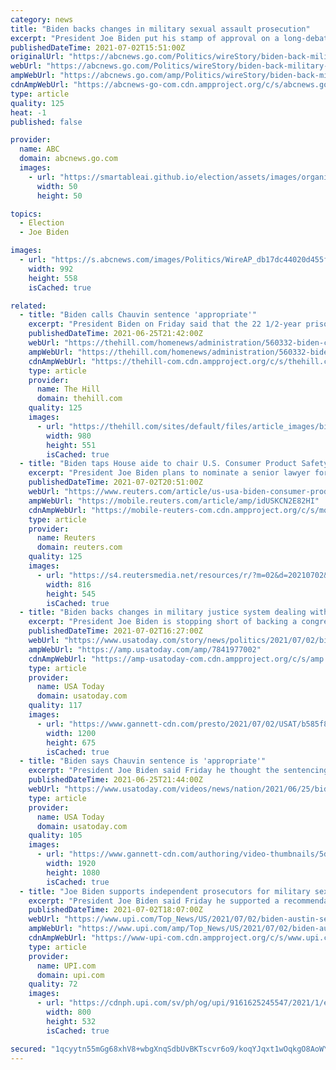 ```yaml
---
category: news
title: "Biden backs changes in military sexual assault prosecution"
excerpt: "President Joe Biden put his stamp of approval on a long-debated change to the military justice system that would remove decisions on prosecuting sexual assault cases from military commanders"
publishedDateTime: 2021-07-02T15:51:00Z
originalUrl: "https://abcnews.go.com/Politics/wireStory/biden-back-military-sexual-assault-prosecution-78632365"
webUrl: "https://abcnews.go.com/Politics/wireStory/biden-back-military-sexual-assault-prosecution-78632365"
ampWebUrl: "https://abcnews.go.com/amp/Politics/wireStory/biden-back-military-sexual-assault-prosecution-78632365"
cdnAmpWebUrl: "https://abcnews-go-com.cdn.ampproject.org/c/s/abcnews.go.com/amp/Politics/wireStory/biden-back-military-sexual-assault-prosecution-78632365"
type: article
quality: 125
heat: -1
published: false

provider:
  name: ABC
  domain: abcnews.go.com
  images:
    - url: "https://smartableai.github.io/election/assets/images/organizations/abcnews.go.com-50x50.jpg"
      width: 50
      height: 50

topics:
  - Election
  - Joe Biden

images:
  - url: "https://s.abcnews.com/images/Politics/WireAP_db17dc44020d455f97c80221516090b5_16x9_992.jpg"
    width: 992
    height: 558
    isCached: true

related:
  - title: "Biden calls Chauvin sentence 'appropriate'"
    excerpt: "President Biden on Friday said that the 22 1/2-year prison sentence handed down to former Minneapolis police officer Derek Chauvin for the murder of George Floyd seemed “appropriate.”"
    publishedDateTime: 2021-06-25T21:42:00Z
    webUrl: "https://thehill.com/homenews/administration/560332-biden-calls-chauvin-sentence-appropriate"
    ampWebUrl: "https://thehill.com/homenews/administration/560332-biden-calls-chauvin-sentence-appropriate?amp"
    cdnAmpWebUrl: "https://thehill-com.cdn.ampproject.org/c/s/thehill.com/homenews/administration/560332-biden-calls-chauvin-sentence-appropriate?amp"
    type: article
    provider:
      name: The Hill
      domain: thehill.com
    quality: 125
    images:
      - url: "https://thehill.com/sites/default/files/article_images/bidenjoe_06252021getty.png"
        width: 980
        height: 551
        isCached: true
  - title: "Biden taps House aide to chair U.S. Consumer Product Safety Commission"
    excerpt: "President Joe Biden plans to nominate a senior lawyer for a U.S. House of Representatives committee to chair the Consumer Product Safety Commission (CPSC), along with a lawyer at the agency for another commissioner slot,"
    publishedDateTime: 2021-07-02T20:51:00Z
    webUrl: "https://www.reuters.com/article/us-usa-biden-consumer-product/biden-taps-house-aide-to-chair-u-s-consumer-product-safety-commission-idUSKCN2E828R"
    ampWebUrl: "https://mobile.reuters.com/article/amp/idUSKCN2E82HI"
    cdnAmpWebUrl: "https://mobile-reuters-com.cdn.ampproject.org/c/s/mobile.reuters.com/article/amp/idUSKCN2E82HI"
    type: article
    provider:
      name: Reuters
      domain: reuters.com
    quality: 125
    images:
      - url: "https://s4.reutersmedia.net/resources/r/?m=02&d=20210702&t=2&i=1567750538&w=&fh=545px&fw=&ll=&pl=&sq=&r=LYNXNPEH61198"
        width: 816
        height: 545
        isCached: true
  - title: "Biden backs changes in military justice system dealing with sexual assault prosecutions"
    excerpt: "President Joe Biden is stopping short of backing a congressional effort to strip commanders of oversight of all major crimes."
    publishedDateTime: 2021-07-02T16:27:00Z
    webUrl: "https://www.usatoday.com/story/news/politics/2021/07/02/biden-backs-changes-military-justice-system-sexual-assault-cases/7841977002/"
    ampWebUrl: "https://amp.usatoday.com/amp/7841977002"
    cdnAmpWebUrl: "https://amp-usatoday-com.cdn.ampproject.org/c/s/amp.usatoday.com/amp/7841977002"
    type: article
    provider:
      name: USA Today
      domain: usatoday.com
    quality: 117
    images:
      - url: "https://www.gannett-cdn.com/presto/2021/07/02/USAT/b585f877-d44d-4616-b6c8-175fc85090de-AP21183546674915.jpg?auto=webp&crop=5344,3006,x1,y557&format=pjpg&width=1200"
        width: 1200
        height: 675
        isCached: true
  - title: "Biden says Chauvin sentence is 'appropriate'"
    excerpt: "President Joe Biden said Friday he thought the sentencing of Derek Chauvin to 22 1/2 years in prison for the death of George Floyd \"seems to be appropriate.\" But he acknowledged he didn't have all the details."
    publishedDateTime: 2021-06-25T21:44:00Z
    webUrl: "https://www.usatoday.com/videos/news/nation/2021/06/25/biden-says-chauvin-sentence-appropriate/5352164001/"
    type: article
    provider:
      name: USA Today
      domain: usatoday.com
    quality: 105
    images:
      - url: "https://www.gannett-cdn.com/authoring/video-thumbnails/5da7513e-c6b8-4b3f-b476-2d5193e02fc1_poster.jpg?quality=10"
        width: 1920
        height: 1080
        isCached: true
  - title: "Joe Biden supports independent prosecutors for military sexual assault cases"
    excerpt: "President Joe Biden said Friday he supported a recommendation that independent prosecutors take over sexual assault cases in the U.S. military rather than the current chain of command."
    publishedDateTime: 2021-07-02T18:07:00Z
    webUrl: "https://www.upi.com/Top_News/US/2021/07/02/biden-austin-sexual-assault-prosecutors/9161625245547/"
    ampWebUrl: "https://www.upi.com/amp/Top_News/US/2021/07/02/biden-austin-sexual-assault-prosecutors/9161625245547/"
    cdnAmpWebUrl: "https://www-upi-com.cdn.ampproject.org/c/s/www.upi.com/amp/Top_News/US/2021/07/02/biden-austin-sexual-assault-prosecutors/9161625245547/"
    type: article
    provider:
      name: UPI.com
      domain: upi.com
    quality: 72
    images:
      - url: "https://cdnph.upi.com/sv/ph/og/upi/9161625245547/2021/1/eda8c6537a144a4d0e130c98bc033694/v1.5/Joe-Biden-supports-independent-prosecutors-for-military-sexual-assault-cases.jpg"
        width: 800
        height: 532
        isCached: true

secured: "1qcyytn55mGg68xhV8+wbgXnqSdbUvBKTscvr6o9/koqYJqxt1wOqkgO8AoWYXjHqDmlnvQ9cELLusLWe8z3kN+g415mZ6J3bC7244c/5U7zCUcvp1j6dRUiXL+qB3YYNWbAoBRnaLcE5BxOCyOXTkhbb/rshP4tXvu10hqoreWsW7weqJ0JCwhAo2zDG+GVG1YiXCOrghRcnqnJTtKHCEcXIOiXJ8SWjUEwnSthC72XNnECEcwmv/Kx9MCdtAo0Z0iTQaWQGoF2HroVzs7+Q0jXYszow7EgY0avlE7TCt324/O2fY1G/ky8dQU0yNEq1ZwA+lTLo3TU+ySQ7B9sPYYqREalYL3XN0gfboHZ/3Q=;8MSnsGTmqPY5l28ntqAp2A=="
---
```


